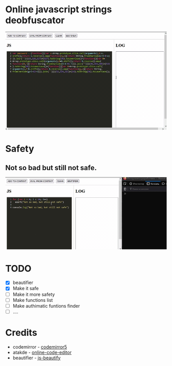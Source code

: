 # Online javascript strings deobfuscator

![](./images/1.gif)

# Safety

## Not so bad but still not safe. 
![](./images/3.gif)
# TODO
- [X] beautifier
- [X] Make it safe
- [ ] Make it more safety
- [ ] Make functions list
- [ ] Make authimatic funtions finder
- [ ] ....

# Credits
 - codemirror - [codemirror5](https://github.com/codemirror/codemirror5)
 - atakde - [online-code-editor](https://github.com/atakde/online-code-editor)
 - beautifier - [js-beautify](https://github.com/beautify-web/js-beautify)
